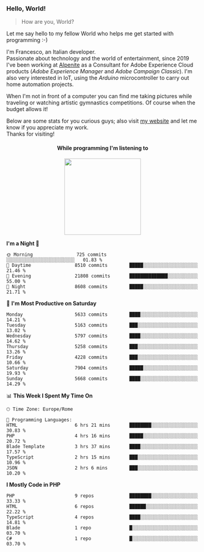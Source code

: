 ### Hello, World!

> How are you, World?

Let me say hello to my fellow World who helps me get started with programming :-)

I'm Francesco, an Italian developer.  
Passionate about technology and the world of entertainment, since 2019 I've been working at [Alpenite](https://www.alpenite.com) as a Consultant for Adobe Experience Cloud products (*Adobe Experience Manager* and *Adobe Campaign Classic*). I'm also very interested in IoT, using the *Arduino* microcontroller to carry out home automation projects.

When I'm not in front of a computer you can find me taking pictures while traveling or watching artistic gymnastics competitions. Of course when the budget allows it!

Below are some stats for you curious guys; also visit [my website](https://www.francescorega.eu) and let me know if you appreciate my work.  
Thanks for visiting!

<div align="center">
  <h4>While programming I'm listening to</h4>
  <a href="https://apps.francescorega.eu/now-playing/11147232609" target="_blank"><img src="https://apps.francescorega.eu/now-playing/11147232609" width="200"></a>
</div>

<!--START_SECTION:waka-->
**I'm a Night 🦉** 

```text
🌞 Morning                725 commits         ░░░░░░░░░░░░░░░░░░░░░░░░░   01.83 % 
🌆 Daytime                8510 commits        █████░░░░░░░░░░░░░░░░░░░░   21.46 % 
🌃 Evening                21808 commits       ██████████████░░░░░░░░░░░   55.00 % 
🌙 Night                  8608 commits        █████░░░░░░░░░░░░░░░░░░░░   21.71 % 
```
📅 **I'm Most Productive on Saturday** 

```text
Monday                   5633 commits        ████░░░░░░░░░░░░░░░░░░░░░   14.21 % 
Tuesday                  5163 commits        ███░░░░░░░░░░░░░░░░░░░░░░   13.02 % 
Wednesday                5797 commits        ████░░░░░░░░░░░░░░░░░░░░░   14.62 % 
Thursday                 5258 commits        ███░░░░░░░░░░░░░░░░░░░░░░   13.26 % 
Friday                   4228 commits        ███░░░░░░░░░░░░░░░░░░░░░░   10.66 % 
Saturday                 7904 commits        █████░░░░░░░░░░░░░░░░░░░░   19.93 % 
Sunday                   5668 commits        ████░░░░░░░░░░░░░░░░░░░░░   14.29 % 
```


📊 **This Week I Spent My Time On** 

```text
🕑︎ Time Zone: Europe/Rome

💬 Programming Languages: 
HTML                     6 hrs 21 mins       ████████░░░░░░░░░░░░░░░░░   30.83 % 
PHP                      4 hrs 16 mins       █████░░░░░░░░░░░░░░░░░░░░   20.72 % 
Blade Template           3 hrs 37 mins       ████░░░░░░░░░░░░░░░░░░░░░   17.57 % 
TypeScript               2 hrs 15 mins       ███░░░░░░░░░░░░░░░░░░░░░░   10.96 % 
JSON                     2 hrs 6 mins        ███░░░░░░░░░░░░░░░░░░░░░░   10.20 % 
```

**I Mostly Code in PHP** 

```text
PHP                      9 repos             ████████░░░░░░░░░░░░░░░░░   33.33 % 
HTML                     6 repos             ██████░░░░░░░░░░░░░░░░░░░   22.22 % 
TypeScript               4 repos             ████░░░░░░░░░░░░░░░░░░░░░   14.81 % 
Blade                    1 repo              █░░░░░░░░░░░░░░░░░░░░░░░░   03.70 % 
C#                       1 repo              █░░░░░░░░░░░░░░░░░░░░░░░░   03.70 % 
```




<!--END_SECTION:waka-->
